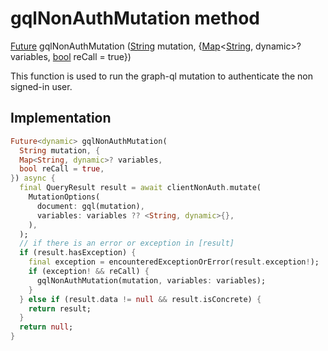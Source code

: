 


# gqlNonAuthMutation method








[Future](https://api.flutter.dev/flutter/dart-async/Future-class.html) gqlNonAuthMutation
([String](https://api.flutter.dev/flutter/dart-core/String-class.html) mutation, {[Map](https://api.flutter.dev/flutter/dart-core/Map-class.html)&lt;[String](https://api.flutter.dev/flutter/dart-core/String-class.html), dynamic>? variables, [bool](https://api.flutter.dev/flutter/dart-core/bool-class.html) reCall = true})





<p>This function is used to run the graph-ql mutation to authenticate the non signed-in user.</p>



## Implementation

```dart
Future<dynamic> gqlNonAuthMutation(
  String mutation, {
  Map<String, dynamic>? variables,
  bool reCall = true,
}) async {
  final QueryResult result = await clientNonAuth.mutate(
    MutationOptions(
      document: gql(mutation),
      variables: variables ?? <String, dynamic>{},
    ),
  );
  // if there is an error or exception in [result]
  if (result.hasException) {
    final exception = encounteredExceptionOrError(result.exception!);
    if (exception! && reCall) {
      gqlNonAuthMutation(mutation, variables: variables);
    }
  } else if (result.data != null && result.isConcrete) {
    return result;
  }
  return null;
}
```







